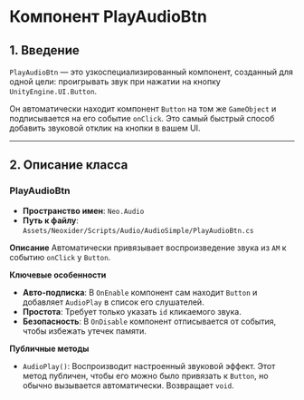 # Компонент PlayAudioBtn

## 1. Введение

`PlayAudioBtn` — это узкоспециализированный компонент, созданный для одной цели: проигрывать звук при нажатии на кнопку `UnityEngine.UI.Button`. 

Он автоматически находит компонент `Button` на том же `GameObject` и подписывается на его событие `onClick`. Это самый быстрый способ добавить звуковой отклик на кнопки в вашем UI.

---

## 2. Описание класса

### PlayAudioBtn
- **Пространство имен**: `Neo.Audio`
- **Путь к файлу**: `Assets/Neoxider/Scripts/Audio/AudioSimple/PlayAudioBtn.cs`

**Описание**
Автоматически привязывает воспроизведение звука из `AM` к событию `onClick` у `Button`.

**Ключевые особенности**
- **Авто-подписка**: В `OnEnable` компонент сам находит `Button` и добавляет `AudioPlay` в список его слушателей.
- **Простота**: Требует только указать `id` кликаемого звука.
- **Безопасность**: В `OnDisable` компонент отписывается от события, чтобы избежать утечек памяти.

**Публичные методы**
- `AudioPlay()`: Воспроизводит настроенный звуковой эффект. Этот метод публичен, чтобы его можно было привязать к `Button`, но обычно вызывается автоматически. Возвращает `void`.
